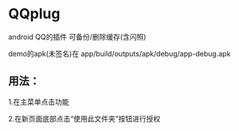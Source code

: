 # QQplug
 android QQ的插件 可备份/删除缓存(含闪照)

demo的apk(未签名)在 app/build/outputs/apk/debug/app-debug.apk

## 用法：

1.在主菜单点击功能

2.在新页面底部点击“使用此文件夹”按钮进行授权
